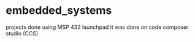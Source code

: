 # embedded_systems

projects done using MSP 432 launchpad it was done on code composer studio (CCS)
